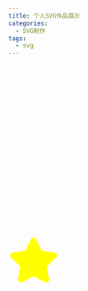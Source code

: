 ```yaml
---
title: 个人SVG作品展示
categories:
  - SVG制作
tags:
  - svg
---
```



<head>
	<meta charset="UTF-8">
	<style>
		.star
{
	width:20%;
	height:20%;
	color:yellow;
	position:relative;
	animation:star 4s infinite;
	animation-direction:alternate;

	-webkit-animation:star 4s infinite;
	-webkit-animation-direction:alternate;
}

@keyframes star
{
	0%   {background: -webkit-linear-gradient(left, yellow , red); left:50%; top:0px;}
	25%  {background:-webkit-linear-gradient(left, red , pink); left:0%; top:200px;}
	50%  {background:-webkit-linear-gradient(left, pink , orange); left:100%; top:200px;}
	75%  {background:-webkit-linear-gradient(left, orange , yellow); left:50%; top:1000x;}
	100% {background:-webkit-linear-gradient(left, yellow , red); left:50%; top:0px;}
	}


@-webkit-keyframes star 
{
	0%   {background: -webkit-linear-gradient(left, yellow , red); left:50%; top:0px;}
	25%  {background:-webkit-linear-gradient(left, red , pink); left:0%; top:200px;}
	50%  {background:-webkit-linear-gradient(left, pink , orange); left:100%; top:200px;}
	75%  {background:-webkit-linear-gradient(left, orange , yellow); left:50%; top:1000x;}
	100% {background:-webkit-linear-gradient(left, yellow , red); left:50%; top:0px;}
	}
	</style>
</head>

<body>
	<svg class="star" viewBox="0 0 576 512">
		<path fill="currentColor" d="M259.3 17.8L194 150.2 47.9 171.5c-26.2 3.8-36.7 36.1-17.7 54.6l105.7 103-25 145.5c-4.5 26.3 23.2 46 46.4 33.7L288 439.6l130.7 68.7c23.2 12.2 50.9-7.4 46.4-33.7l-25-145.5 105.7-103c19-18.5 8.5-50.8-17.7-54.6L382 150.2 316.7 17.8c-11.7-23.6-45.6-23.9-57.4 0z"></path>
	</svg>
</body>
